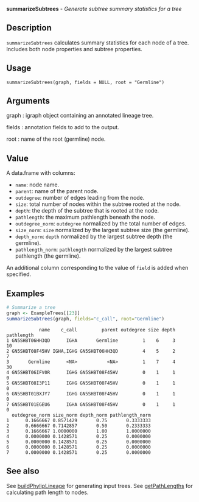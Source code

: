 **summarizeSubtrees** - *Generate subtree summary statistics for a tree*

Description
--------------------

`summarizeSubtrees` calculates summary statistics for each node of a tree. Includes
both node properties and subtree properties.


Usage
--------------------
```
summarizeSubtrees(graph, fields = NULL, root = "Germline")
```

Arguments
-------------------

graph
:   igraph object containing an annotated lineage tree.

fields
:   annotation fields to add to the output.

root
:   name of the root (germline) node.




Value
-------------------

A data.frame with columns: 

+ `name`:             node name.
+ `parent`:           name of the parent node.
+ `outdegree`:        number of edges leading from the node.
+ `size`:             total number of nodes within the subtree rooted 
at the node.
+ `depth`:            the depth of the subtree that is rooted at 
the node.
+ `pathlength`:       the maximum pathlength beneath the node.
+ `outdegree_norm`:   `outdegree` normalized by the total 
number of edges.
+ `size_norm`:        `size` normalized by the largest
subtree size (the germline).
+ `depth_norm`:       `depth` normalized by the largest
subtree depth (the germline).
+ `pathlength_norm`:  `pathlength` normalized by the largest
subtree pathlength (the germline).

An additional column corresponding to the value of `field` is added when
specified.



Examples
-------------------

```R
# Summarize a tree
graph <- ExampleTrees[[23]]
summarizeSubtrees(graph, fields="c_call", root="Germline")
```


```
            name    c_call         parent outdegree size depth pathlength
1 GN5SHBT06HH3QD      IGHA       Germline         1    6     3         10
2 GN5SHBT08F45HV IGHA,IGHG GN5SHBT06HH3QD         4    5     2          7
3       Germline      <NA>           <NA>         1    7     4         30
4 GN5SHBT06IFV0R      IGHG GN5SHBT08F45HV         0    1     1          0
5 GN5SHBT08I3P11      IGHG GN5SHBT08F45HV         0    1     1          0
6 GN5SHBT01BXJY7      IGHG GN5SHBT08F45HV         0    1     1          0
7 GN5SHBT01EGEU6      IGHA GN5SHBT08F45HV         0    1     1          0
  outdegree_norm size_norm depth_norm pathlength_norm
1      0.1666667 0.8571429       0.75       0.3333333
2      0.6666667 0.7142857       0.50       0.2333333
3      0.1666667 1.0000000       1.00       1.0000000
4      0.0000000 0.1428571       0.25       0.0000000
5      0.0000000 0.1428571       0.25       0.0000000
6      0.0000000 0.1428571       0.25       0.0000000
7      0.0000000 0.1428571       0.25       0.0000000

```



See also
-------------------

See [buildPhylipLineage](buildPhylipLineage.md) for generating input trees. 
See [getPathLengths](getPathLengths.md) for calculating path length to nodes.






